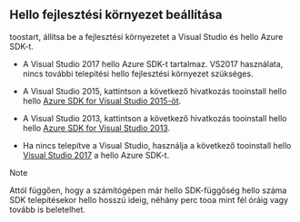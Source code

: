 ## <a name="setupdevenv"></a>Hello fejlesztési környezet beállítása
toostart, állítsa be a fejlesztési környezetet a Visual Studio és hello Azure SDK-t.

* A Visual Studio 2017 hello Azure SDK-t tartalmaz. VS2017 használata, nincs további telepítési hello fejlesztési környezet szükséges.
* A Visual Studio 2015, kattintson a következő hivatkozás tooinstall hello hello [Azure SDK for Visual Studio 2015-öt](http://go.microsoft.com/fwlink/?linkid=518003).
* A Visual Studio 2013, kattintson a következő hivatkozás tooinstall hello hello [Azure SDK for Visual Studio 2013](http://go.microsoft.com/fwlink/?LinkID=324322).

* Ha nincs telepítve a Visual Studio, használja a következő tooinstall hello [Visual Studio 2017](https://www.visualstudio.com/) a hello Azure SDK-t.

> [!NOTE]
> Attól függően, hogy a számítógépen már hello SDK-függőség hello száma SDK telepítésekor hello hosszú ideig, néhány perc tooa mint fél óráig vagy tovább is beletelhet.
>
>
